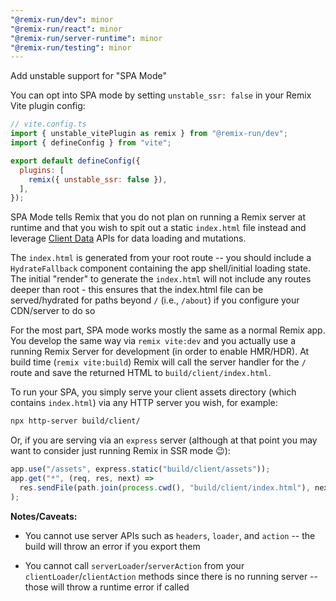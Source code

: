 ```yaml
---
"@remix-run/dev": minor
"@remix-run/react": minor
"@remix-run/server-runtime": minor
"@remix-run/testing": minor
---
```


Add unstable support for "SPA Mode"

You can opt into SPA mode by setting `unstable_ssr: false` in your Remix Vite plugin config:

```js
// vite.config.ts
import { unstable_vitePlugin as remix } from "@remix-run/dev";
import { defineConfig } from "vite";

export default defineConfig({
  plugins: [
    remix({ unstable_ssr: false }),
  ],
});
```

SPA Mode tells Remix that you do not plan on running a Remix server at runtime and that you wish to spit out a static `index.html` file instead and leverage [Client Data](https://remix.run/docs/en/main/guides/client-data) APIs for data loading and mutations.

The `index.html` is generated from your root route -- you should include a `HydrateFallback` component containing the app shell/initial loading state.  The initial "render" to generate the `index.html` will not include any routes deeper than root - this ensures that the index.html file can be served/hydrated for paths beyond `/` (i.e., `/about`) if you configure your CDN/server to do so

For the most part, SPA mode works mostly the same as a normal Remix app.  You develop the same way via `remix vite:dev` and you actually use a running Remix Server for development (in order to enable HMR/HDR).  At build time (`remix vite:build`) Remix will call the server handler for the `/` route and save the returned HTML to `build/client/index.html`.

To run your SPA, you simply serve your client assets directory (which contains `index.html`) via any HTTP server you wish, for example:

```sh
npx http-server build/client/
```

Or, if you are serving via an `express` server (although at that point you may want to consider just running Remix in SSR mode 😉):

```js
app.use("/assets", express.static("build/client/assets"));
app.get("*", (req, res, next) =>
  res.sendFile(path.join(process.cwd(), "build/client/index.html"), next)
);
```

**Notes/Caveats:**

- You cannot use server APIs such as `headers`, `loader`, and `action` -- the build will throw an error if you export them

- You cannot call `serverLoader`/`serverAction` from your `clientLoader`/`clientAction` methods since there is no running server -- those will throw a runtime error if called
